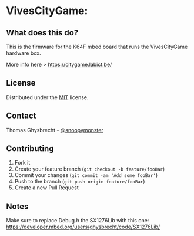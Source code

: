 # VivesCityGame:



## What does this do?

This is the firmware for the K64F mbed board that runs the VivesCityGame hardware box. 

More info here > https://citygame.labict.be/


## License

Distributed under the [MIT](https://opensource.org/licenses/MIT) license.

## Contact

Thomas Ghysbrecht - [@snoopymonster](https://twitter.com/snoopymonster)

## Contributing

1. Fork it 
2. Create your feature branch (`git checkout -b feature/fooBar`)
3. Commit your changes (`git commit -am 'Add some fooBar'`)
4. Push to the branch (`git push origin feature/fooBar`)
5. Create a new Pull Request

## Notes

Make sure to replace Debug.h the SX1276Lib with this one:
https://developer.mbed.org/users/ghysbrecht/code/SX1276Lib/

